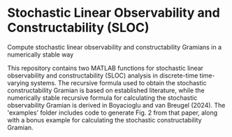 # Stochastic Linear Observability and Constructability (SLOC)
Compute stochastic linear observability and constructability Gramians in a numerically stable way

This repository contains two MATLAB functions for stochastic linear observability and constructability (SLOC) analysis in discrete-time time-varying systems. The recursive formula used to obtain the stochastic constructability Gramian is based on established literature, while the numerically stable recursive formula for calculating the stochastic observability Gramian is derived in Boyacioglu and van Breugel (2024). The 'examples' folder includes code to generate Fig. 2 from that paper, along with a bonus example for calculating the stochastic constructability Gramian.
